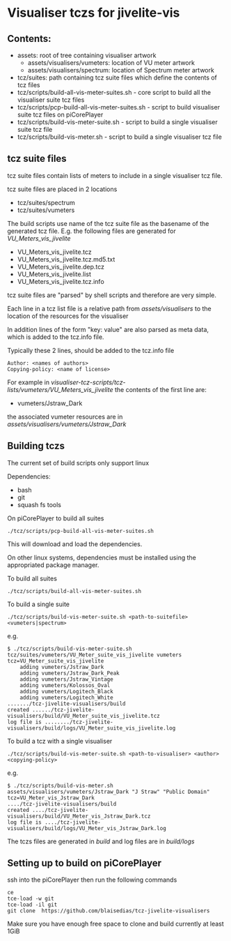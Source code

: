 # Visualiser tczs for jivelite-vis
## Contents:
* assets: root of tree containing visualiser artwork
  * assets/visualisers/vumeters:  location of VU meter artwork
  * assets/visualisers/spectrum: location of Spectrum meter artwork
* tcz/suites: path containing tcz suite files which  define the contents of tcz files
* tcz/scripts/build-all-vis-meter-suites.sh - core script to build all the visualiser suite tcz files
* tcz/scripts/pcp-build-all-vis-meter-suites.sh - script to build visualiser suite tcz files on piCorePlayer
* tcz/scripts/build-vis-meter-suite.sh - script to build a single visualiser suite tcz file
* tcz/scripts/build-vis-meter.sh - script to build a single visualiser tcz file

## tcz suite files
tcz suite files contain lists of meters to include in a single visualiser tcz file.

tcz suite files are placed in 2 locations
* tcz/suites/spectrum
* tcz/suites/vumeters

The build scripts use name of the tcz suite file as the basename of the generated tcz file.
E.g. the following files are generated for  *VU_Meters_vis_jivelite*  
* VU_Meters_vis_jivelite.tcz
* VU_Meters_vis_jivelite.tcz.md5.txt
* VU_Meters_vis_jivelite.dep.tcz
* VU_Meters_vis_jivelite.list  
* VU_Meters_vis_jivelite.tcz.info

tcz suite files are "parsed" by shell scripts and therefore are very simple.

Each line in a tcz list file is a relative path from *assets/visualisers* to the location of the resources for the visualiser

In addition lines of the form "key: value" are also parsed as meta data, which is added to the tcz.info file.

Typically these 2 lines, should be added to the tcz.info file
```
Author: <names of authors>
Copying-policy: <name of license>
```

For example in *visualiser-tcz-scripts/tcz-lists/vumeters/VU_Meters_vis_jivelite* the contents of the first line are:
* vumeters/Jstraw_Dark

the associated vumeter resources are in *assets/visualisers/vumeters/Jstraw_Dark*


## Building tczs
The current set of build scripts only support linux 

Dependencies:
 * bash
 * git
 * squash fs tools

On piCorePlayer to build all suites
```
./tcz/scripts/pcp-build-all-vis-meter-suites.sh
```
This will download and load the dependencies.


On other linux systems, dependencies must be installed using the appropriated package manager.

To build all suites
```
./tcz/scripts/build-all-vis-meter-suites.sh
```

To build a single suite
```
./tcz/scripts/build-vis-meter-suite.sh <path-to-suitefile> <vumeters|spectrum>
```
e.g.
```
$ ./tcz/scripts/build-vis-meter-suite.sh tcz/suites/vumeters/VU_Meter_suite_vis_jivelite vumeters
tcz=VU_Meter_suite_vis_jivelite
    adding vumeters/Jstraw_Dark
    adding vumeters/Jstraw_Dark_Peak
    adding vumeters/Jstraw_Vintage
    adding vumeters/Kolossos_Oval
    adding vumeters/Logitech_Black
    adding vumeters/Logitech_White
......./tcz-jivelite-visualisers/build
created ....../tcz-jivelite-visualisers/build/VU_Meter_suite_vis_jivelite.tcz
log file is ......../tcz-jivelite-visualisers/build/logs/VU_Meter_suite_vis_jivelite.log
```

To build a tcz with a single visualiser 
```
./tcz/scripts/build-vis-meter-suite.sh <path-to-visualiser> <author> <copying-policy>
```
e.g.
```
$ ./tcz/scripts/build-vis-meter.sh assets/visualisers/vumeters/Jstraw_Dark "J Straw" "Public Domain"
tcz=VU_Meter_vis_Jstraw_Dark
..../tcz-jivelite-visualisers/build
created ..../tcz-jivelite-visualisers/build/VU_Meter_vis_Jstraw_Dark.tcz
log file is ..../tcz-jivelite-visualisers/build/logs/VU_Meter_vis_Jstraw_Dark.log
```

The tczs files are generated in *build* and log files are in *build/logs*

## Setting up to build on piCorePlayer
ssh into the piCorePlayer then run the following commands
```
ce
tce-load -w git
tce-load -il git
git clone  https://github.com/blaisedias/tcz-jivelite-visualisers
```

Make sure you have enough free space to clone and build currently at least 1GiB
